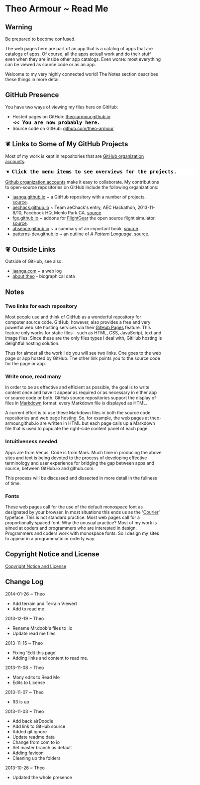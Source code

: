 Theo Armour ~ Read Me
======================

## Warning
Be prepared to become confused.

The web pages here are part of an app that is a catalog of apps that are catalogs of apps.
Of course, all the apps actuall work and do their stuff even when they are inside other app catalogs.
Even worse: most everything can be viewed as source code or as an app.

Welcome to my very highly connected world! The Notes section describes these things in more detail.

## GitHub Presence
You have two ways of viewing my files here on GitHub:

* Hosted pages on GitHub: [theo-armour.github.io]( http://theo-armour.github.io/ "View the files as apps." ) <input value="<< You are now probably here." size=28 style="font:bold 12pt monospace;border-width:0;" >
* Source code on GitHub: [github.com/theo-armour]( https://github.com/theo-armour "View the files as source code." )  <scan style=display:none ><< You are now probably here.</scan>

## &#x2766; Links to Some of My GitHub Projects
Most of my work is kept in repositories that are [GitHub organization accounts]( https://github.com/blog/674-introducing-organizations "Thanks, GitHub" ).

<input value="&#x261A; Click the menu items to see overviews for the projects." size=60 style="font:bold 12pt monospace;border-width:0;" >

[Github organization accounts]( https://help.github.com/articles/creating-a-new-organization-account--2 ) make it easy to collaborate.
My contributions to open-source repositories on GitHub include the following organizations:

* [jaanga.github.io]( http://jaanga.github.io ) ~ a GitHub repository with a number of projects. [source]( http://github.com/jaanga ).
* [aechack.github.io]( http://aechack.github.io ) ~ Team aeChack's entry, AEC Hackathon, 2013-11-8/10, Facebook HQ, Menlo Park CA. [source]( http://github.com/aechack/aeChack.github.io )
* [fgx.github.io]( http://fgx.github.io )  ~ addons for [FlightGear]( http://www.flightgear.org/ ) the open source flight simulator. [source]( http://github.com/fgx ).
* [absence.github.io]( http://absence.github.io ) ~  a summary of an important book. [source]( http://github.com/absence ).
* [patterns-dev.github.io]( http://patterns-dev.github.io ) ~ an outline of <i>A Pattern Language</i>. [source]( http://github.com/patterns-dev ).

<!--
<a href=JavaScript:alert('hi');parent.ifr.src="home/r1/info-more.html"; >More</a> ~ work on theo-armour.github.io
-->

## &#x2766; Outside Links

Outside of GitHub, see also:

* [jaanga.com]( http://jaanga.com ) ~ a web log
* [about theo]( http://theoarmour.com/p/about-theo.html ) -  biographical data


## Notes

### Two links for each repository
Most people use and think of GitHub as a wonderful repository for computer source code.
GitHub, however, also provides a free and very powerful web site hosting services via their [GitHub Pages]( http://pages.github.com/ "Thank you, GitGub!" ) feature.
This feature only works for static files - such as HTML, CSS, JavaScript, text and image files.
Since these are the only files types I deal with, GitHub hosting is delightful hosting solution.

Thus for almost all the work I do you will see two links. One goes to the web page or app hosted by GitHub.
The other link points you to the source code for the page or app.

### Write once, read many
In order to be as effective and efficient as possible, the goal is to write content once and have it appear as required or as necessary in either app or source code or both.
GitHub source repositories support the display of files in [Markdown]( http://en.wikipedia.org/wiki/Markdown ) format: every Markdown file is displayed as HTML.

A current effort is to use these Markdown files in both the source code repositories and web page hosting.
So, for example, the web pages at theo-armour.github.io are written in HTML but each page calls up a Markdown file
that is used to populate the right-side content panel of each page.

### Intuitiveness needed
Apps are from Venus. Code is from Mars. Much time in producing the above sites and text is being devoted
to the process of developing effective terminology and user experience for bridging the gap between apps and source, between GitHub.io and github.com.

This process will be discussed and dissected in more detail in the fullness of time.

### Fonts
These web pages call for the use of the default monospace font as designated by your browser. In most situations this ends us as the '[Courier]( http://en.wikipedia.org/wiki/Courier_(typeface) )' typeface.
This is not standard practice. Most web pages call for a proportionally spaced font. Why the unusual practice? Most of my work is aimed at coders and programmers who are interested in design.
Programmers and coders work with monospace fonts. So I design my sites to appear in a programmatic or orderly way.



## Copyright Notice and License
[ Copyright Notice and License ]( https://github.com/theo-armour/copyright-notice-and-license.md )



## Change Log

2014-01-26 ~ Theo

* Add terrain and Terrain Viewert
* Add to read me

2013-12-19 ~ Theo

* Rename Mr.doob's files to .io
* Update read me files

2013-11-15 ~ Theo

* Fixing 'Edit this page'
* Adding links and content to read me.

2013-11-08 ~ Theo

* Many edits to Read Me
* Edits to License

2013-11-07 ~ Theo

* R3 is up

2013-11-03 ~ Theo

* Add back airDoodle
* Add link to GitHub source
* Added git ignore
* Update readme data
* Change from com to io
* Set master branch as default
* Adding favicon
* Cleaning up the folders

2013-10-26 ~ Theo

* Updated the whole presence